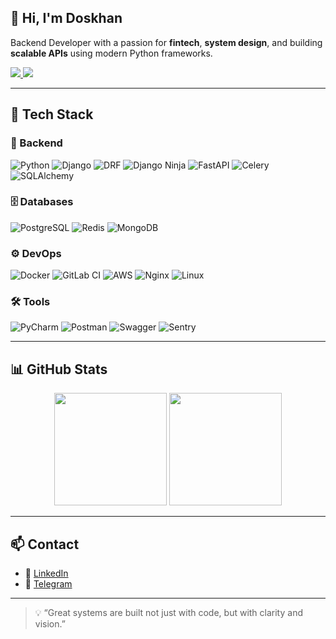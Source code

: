 
## 👋 Hi, I'm Doskhan

Backend Developer with a passion for **fintech**, **system design**, and building **scalable APIs** using modern Python frameworks.

<p align="left">
  <a href="https://t.me/ddos_attack_pvl">
    <img src="https://img.shields.io/badge/Telegram-2CA5E0?style=for-the-badge&logo=telegram&logoColor=white">
  </a>
  <a href="https://www.linkedin.com/in/doskhan-stybayev">
    <img src="https://img.shields.io/badge/LinkedIn-0077B5?style=for-the-badge&logo=linkedin&logoColor=white">
  </a>
</p>

---

## 🚀 Tech Stack

### 🧠 Backend
![Python](https://img.shields.io/badge/-Python-181717?style=flat-square&logo=Python)
![Django](https://img.shields.io/badge/-Django-092E20?style=flat-square&logo=Django)
![DRF](https://img.shields.io/badge/-DRF-red?style=flat-square)
![Django Ninja](https://img.shields.io/badge/-Django_Ninja-4B32C3?style=flat-square)
![FastAPI](https://img.shields.io/badge/-FastAPI-009688?style=flat-square&logo=fastapi)
![Celery](https://img.shields.io/badge/-Celery-37814A?style=flat-square)
![SQLAlchemy](https://img.shields.io/badge/-SQLAlchemy-FCA121?style=flat-square)

### 🗄️ Databases
![PostgreSQL](https://img.shields.io/badge/-PostgreSQL-336791?style=flat-square&logo=postgresql)
![Redis](https://img.shields.io/badge/-Redis-DC382D?style=flat-square&logo=redis)
![MongoDB](https://img.shields.io/badge/-MongoDB-47A248?style=flat-square&logo=mongodb)

### ⚙️ DevOps
![Docker](https://img.shields.io/badge/-Docker-2496ED?style=flat-square&logo=docker)
![GitLab CI](https://img.shields.io/badge/-GitLab_CI-FCA121?style=flat-square&logo=gitlab)
![AWS](https://img.shields.io/badge/-AWS-232F3E?style=flat-square&logo=amazonaws)
![Nginx](https://img.shields.io/badge/-Nginx-009639?style=flat-square&logo=nginx)
![Linux](https://img.shields.io/badge/-Linux-FCC624?style=flat-square&logo=linux)

### 🛠️ Tools
![PyCharm](https://img.shields.io/badge/-PyCharm-000000?style=flat-square&logo=jetbrains)
![Postman](https://img.shields.io/badge/-Postman-FF6C37?style=flat-square&logo=postman)
![Swagger](https://img.shields.io/badge/-Swagger-85EA2D?style=flat-square&logo=swagger)
![Sentry](https://img.shields.io/badge/-Sentry-362D59?style=flat-square&logo=sentry)

---

## 📊 GitHub Stats

<p align="center">
  <img src="https://github-readme-stats.vercel.app/api?username=stybayev&show_icons=true&theme=gruvbox&count_private=true&hide=issues" height="180px"/>
  <img src="https://github-readme-stats.vercel.app/api/top-langs/?username=stybayev&layout=compact&theme=gruvbox&count_private=true" height="180px"/>
</p>

---

## 📫 Contact

- 💼 [LinkedIn](https://www.linkedin.com/in/doskhan-stybayev)
- 💬 [Telegram](https://t.me/ddos_attack_pvl)

---

> 💡 “Great systems are built not just with code, but with clarity and vision.”
